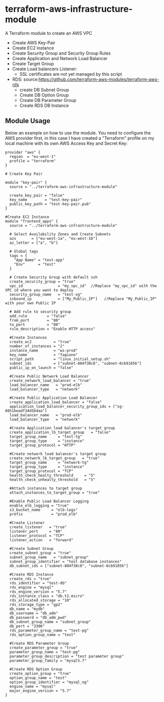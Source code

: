# terraform-aws-infrastructure-module
A Terraform module to create an AWS VPC
- Create AWS Key-Pair
- Create EC2 instance
- Create Security Group and Security Group Rules
- Create Application and Network Load Balancer
- Create Target Group 
- Create Load balancers Listener:
  - SSL certificates are not yet managed by this script
- RDS: source:https://github.com/terraform-aws-modules/terraform-aws-rds
  - create DB Subnet Group
  - Create DB Option Group
  - Create DB Parameter Group
  - Create RDS DB Instance

## Module Usage

Below an example on how to use the module. You need to configure the AWS provider first, in this case I have created a "Terraform" profile on my local machine with its own AWS Access Key and Secret Key:

```
provider "aws" {
  region  = "eu-west-1"
  profile = "terraform"
}

# Create Key Pair

module "key-pair" {
  source = "../terraform-aws-infrastructure-module"

  create_key_pair = "false"
  key_name        = "test-key-pair"
  public_key_path = "test-key-pair.pub"
}

#Create EC2 Instance
module "frontend_apps" {
  source = "../terraform-aws-infrastructure-module"

  # Select Availability Zones and Create Subnets
  azs       = ["eu-west-1a", "eu-west-1b"]
  az_letter = ["a", "b"]

  # Global tags
  tags = {
    "App Name" = "test-app"
    "Env"      = "test"
  }

  # Create Security Group with default ssh
  create_security_group = "true"
  vpc_id                = "my_vpc_id"  //Replace "my_vpc_id" with the VPC id where you want to deploy 
  security_group_name   = "test-sg"
  inbound_ip            = ["My_Public_IP"]   //Replace "My_Public_IP" with your own Public IP

  # Add rule to security group
  add_rule         = "false"
  from_port        = "80"
  to_port          = "80"
  rule_description = "Enable HTTP access"

  #Create Instances
  create_ec2          = "true"
  number_of_instances = "2"
  instance_name       = "ws-prod"
  key_name            = "fagiano"
  script_path         = "linux_initial_setup.sh"
  subnet_ids          = ["subnet-804f38c8", "subnet-0cb91856"]
  public_ip_on_launch = "false"

  #Create Public Network Load Balancer
  create_network_load_balancer = "true"
  load_balancer_name   = "prod-elb"
  load_balancer_type   = "network"

  #Create Public Application Load Balancer
  create_application_load_balancer = "false"
  application_load_balancer_security_group_ids = ["sg-0851beadf34d5bdaa"]
  load_balancer_name   = "prod-elb"
  load_balancer_type   = "network"

  #Create Application load balancer's target group
  create_application_lb_target_group   = "false"
  target_group_name     = "test-tg"
  target_group_type     = "instance"
  target_group_protocol = "HTTP"

  #Create network load balancer's target group
  create_network_lb_target_group   = "true"
  target_group_name     = "network-tg"
  target_group_type     = "instance"
  target_group_protocol = "TCP"
  health_check_healty_threshold     = "5"
  health_check_unhealty_threshold   = "5"

  #Attach instances to target group
  attach_instances_to_target_group = "true"

  #Enable Public Load Balancer Logging
  enable_elb_logging = "true"
  s3_bucket_name     = "elb-logs"
  prefix             = "prod_elb"

  #Create Listener
  create_listener   = "true"
  listener_port     = "80"
  listener_protocol = "TCP"
  listener_action   = "forward"

  #Create Subnet Group
  create_subnet_group = "true"
  subnet_group_name   = "subnet_group"
  subnet_group_identifier = "test database instances"
  db_subnet_ids = ["subnet-804f38c8", "subnet-0cb91856"]

  #Create RDS Instance
  create_rds = "true"
  rds_identifier = "test-db"
  rds_engine = "mysql"
  rds_engine_version = "5.7"
  rds_instance_class = "db.t2.micro"
  rds_allocated_storage = "10"
  rds_storage_type = "gp2"
  db_name = "mydb"
  db_username = "db_adm"
  db_password = "db_adm_pwd"
  db_subnet_group_name = "subnet_group"
  db_port = "3306"
  rds_parameter_group_name = "test-pg"
  rds_option_group_name = "test"

  #Create RDS Parameter Group
  create_parameter_group = "true"
  parameter_group_name = "test-pg"
  parameter_group_description = "test parameter group"
  parameter_group_family = "mysql5.7"

  #Create RDS Option Group
  create_option_group = "true"
  option_group_name = "test"
  option_group_identifier = "mysql_og"
  engine_name = "mysql"
  major_engine_version = "5.7"
}

```